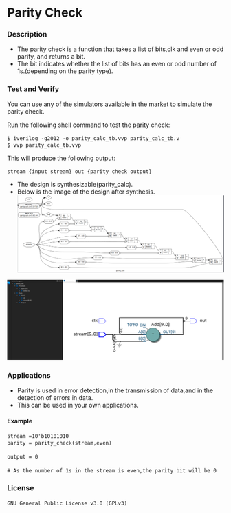# Parity Check

### Description

- The parity check is a function that takes a list of bits,clk and even or odd parity, and returns a bit.
- The bit indicates whether the list of bits has an even or odd number of 1s.(depending on the parity type).


### Test and Verify
You can use any of the simulators available in the market to simulate the parity check.

Run the following shell command to test the parity check:

```
$ iverilog -g2012 -o parity_calc_tb.vvp parity_calc_tb.v
$ vvp parity_calc_tb.vvp
```
This will produce the following output:

```
stream {input stream} out {parity check output}
```

- The design is synthesizable(parity_calc).
- Below is the image of the design after synthesis.
![Yosys](syntesis_circuit/parity_calc_yosys.png)

![Quartus](syntesis_circuit/parity_calc_quartus.png)

### Applications

- Parity is used in error detection,in the transmission of data,and in the detection of errors in data.
- This can be used in your own applications.

#### Example

```
stream =10'b10101010
parity = parity_check(stream,even)

output = 0

# As the number of 1s in the stream is even,the parity bit will be 0
```

### License

    GNU General Public License v3.0 (GPLv3)

